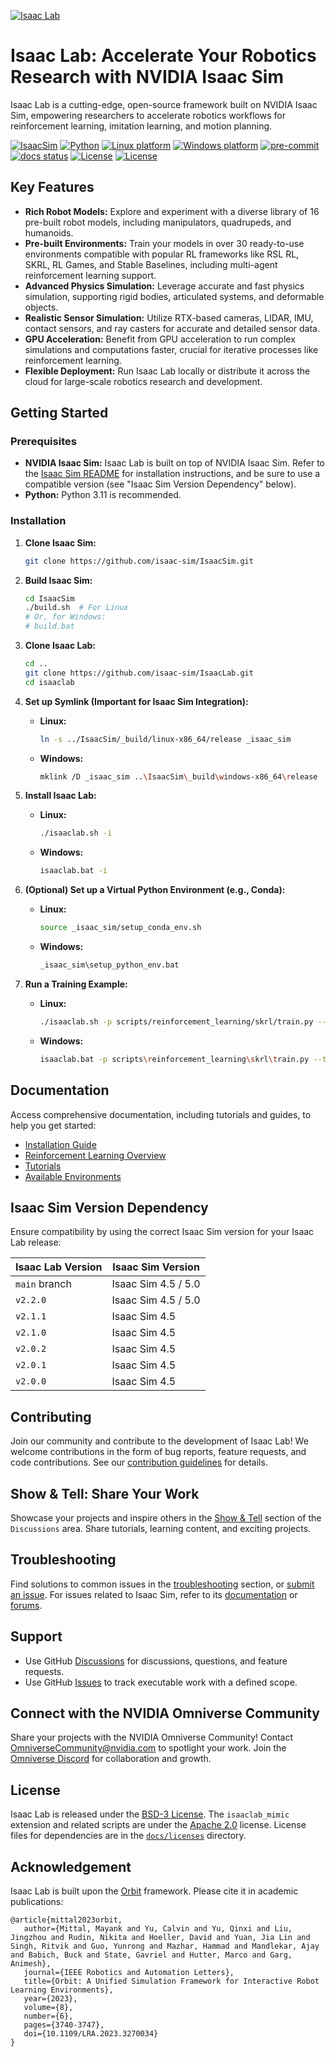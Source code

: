 [![Isaac Lab](docs/source/_static/isaaclab.jpg)](https://github.com/isaac-sim/IsaacLab)

# Isaac Lab: Accelerate Your Robotics Research with NVIDIA Isaac Sim

Isaac Lab is a cutting-edge, open-source framework built on NVIDIA Isaac Sim, empowering researchers to accelerate robotics workflows for reinforcement learning, imitation learning, and motion planning.

[![IsaacSim](https://img.shields.io/badge/IsaacSim-5.0.0-silver.svg)](https://docs.isaacsim.omniverse.nvidia.com/latest/index.html)
[![Python](https://img.shields.io/badge/python-3.11-blue.svg)](https://docs.python.org/3/whatsnew/3.11.html)
[![Linux platform](https://img.shields.io/badge/platform-linux--64-orange.svg)](https://releases.ubuntu.com/22.04/)
[![Windows platform](https://img.shields.io/badge/platform-windows--64-orange.svg)](https://www.microsoft.com/en-us/)
[![pre-commit](https://img.shields.io/github/actions/workflow/status/isaac-sim/IsaacLab/pre-commit.yaml?logo=pre-commit&logoColor=white&label=pre-commit&color=brightgreen)](https://github.com/isaac-sim/IsaacLab/actions/workflows/pre-commit.yaml)
[![docs status](https://img.shields.io/github/actions/workflow/status/isaac-sim/IsaacLab/docs.yaml?label=docs&color=brightgreen)](https://github.com/isaac-sim/IsaacLab/actions/workflows/docs.yaml)
[![License](https://img.shields.io/badge/license-BSD--3-yellow.svg)](https://opensource.org/licenses/BSD-3-Clause)
[![License](https://img.shields.io/badge/license-Apache--2.0-yellow.svg)](https://opensource.org/license/apache-2-0)

## Key Features

*   **Rich Robot Models:** Explore and experiment with a diverse library of 16 pre-built robot models, including manipulators, quadrupeds, and humanoids.
*   **Pre-built Environments:** Train your models in over 30 ready-to-use environments compatible with popular RL frameworks like RSL RL, SKRL, RL Games, and Stable Baselines, including multi-agent reinforcement learning support.
*   **Advanced Physics Simulation:** Leverage accurate and fast physics simulation, supporting rigid bodies, articulated systems, and deformable objects.
*   **Realistic Sensor Simulation:** Utilize RTX-based cameras, LIDAR, IMU, contact sensors, and ray casters for accurate and detailed sensor data.
*   **GPU Acceleration:** Benefit from GPU acceleration to run complex simulations and computations faster, crucial for iterative processes like reinforcement learning.
*   **Flexible Deployment:** Run Isaac Lab locally or distribute it across the cloud for large-scale robotics research and development.

## Getting Started

### Prerequisites

*   **NVIDIA Isaac Sim:** Isaac Lab is built on top of NVIDIA Isaac Sim. Refer to the [Isaac Sim README](https://github.com/isaac-sim/IsaacSim?tab=readme-ov-file#quick-start) for installation instructions, and be sure to use a compatible version (see "Isaac Sim Version Dependency" below).
*   **Python:** Python 3.11 is recommended.

### Installation

1.  **Clone Isaac Sim:**

    ```bash
    git clone https://github.com/isaac-sim/IsaacSim.git
    ```

2.  **Build Isaac Sim:**

    ```bash
    cd IsaacSim
    ./build.sh  # For Linux
    # Or, for Windows:
    # build.bat
    ```

3.  **Clone Isaac Lab:**

    ```bash
    cd ..
    git clone https://github.com/isaac-sim/IsaacLab.git
    cd isaaclab
    ```

4.  **Set up Symlink (Important for Isaac Sim Integration):**

    *   **Linux:**

        ```bash
        ln -s ../IsaacSim/_build/linux-x86_64/release _isaac_sim
        ```

    *   **Windows:**

        ```bash
        mklink /D _isaac_sim ..\IsaacSim\_build\windows-x86_64\release
        ```

5.  **Install Isaac Lab:**

    *   **Linux:**

        ```bash
        ./isaaclab.sh -i
        ```

    *   **Windows:**

        ```bash
        isaaclab.bat -i
        ```

6.  **(Optional) Set up a Virtual Python Environment (e.g., Conda):**

    *   **Linux:**

        ```bash
        source _isaac_sim/setup_conda_env.sh
        ```

    *   **Windows:**

        ```bash
        _isaac_sim\setup_python_env.bat
        ```

7.  **Run a Training Example:**

    *   **Linux:**

        ```bash
        ./isaaclab.sh -p scripts/reinforcement_learning/skrl/train.py --task Isaac-Ant-v0 --headless
        ```

    *   **Windows:**

        ```bash
        isaaclab.bat -p scripts\reinforcement_learning\skrl\train.py --task Isaac-Ant-v0 --headless
        ```

## Documentation

Access comprehensive documentation, including tutorials and guides, to help you get started:

*   [Installation Guide](https://isaac-sim.github.io/IsaacLab/main/source/setup/installation/index.html#local-installation)
*   [Reinforcement Learning Overview](https://isaac-sim.github.io/IsaacLab/main/source/overview/reinforcement-learning/rl_existing_scripts.html)
*   [Tutorials](https://isaac-sim.github.io/IsaacLab/main/source/tutorials/index.html)
*   [Available Environments](https://isaac-sim.github.io/IsaacLab/main/source/overview/environments.html)

## Isaac Sim Version Dependency

Ensure compatibility by using the correct Isaac Sim version for your Isaac Lab release:

| Isaac Lab Version             | Isaac Sim Version   |
| ----------------------------- | ------------------- |
| `main` branch                 | Isaac Sim 4.5 / 5.0 |
| `v2.2.0`                      | Isaac Sim 4.5 / 5.0 |
| `v2.1.1`                      | Isaac Sim 4.5       |
| `v2.1.0`                      | Isaac Sim 4.5       |
| `v2.0.2`                      | Isaac Sim 4.5       |
| `v2.0.1`                      | Isaac Sim 4.5       |
| `v2.0.0`                      | Isaac Sim 4.5       |

## Contributing

Join our community and contribute to the development of Isaac Lab! We welcome contributions in the form of bug reports, feature requests, and code contributions. See our [contribution guidelines](https://isaac-sim.github.io/IsaacLab/main/source/refs/contributing.html) for details.

## Show & Tell: Share Your Work

Showcase your projects and inspire others in the [Show & Tell](https://github.com/isaac-sim/IsaacLab/discussions/categories/show-and-tell) section of the `Discussions` area. Share tutorials, learning content, and exciting projects.

## Troubleshooting

Find solutions to common issues in the [troubleshooting](https://isaac-sim.github.io/IsaacLab/main/source/refs/troubleshooting.html) section, or [submit an issue](https://github.com/isaac-sim/IsaacLab/issues). For issues related to Isaac Sim, refer to its [documentation](https://docs.omniverse.nvidia.com/app_isaacsim/app_isaacsim/overview.html) or [forums](https://forums.developer.nvidia.com/c/agx-autonomous-machines/isaac/67).

## Support

*   Use GitHub [Discussions](https://github.com/isaac-sim/IsaacLab/discussions) for discussions, questions, and feature requests.
*   Use GitHub [Issues](https://github.com/isaac-sim/IsaacLab/issues) to track executable work with a defined scope.

## Connect with the NVIDIA Omniverse Community

Share your projects with the NVIDIA Omniverse Community! Contact OmniverseCommunity@nvidia.com to spotlight your work. Join the [Omniverse Discord](https://discord.com/invite/nvidiaomniverse) for collaboration and growth.

## License

Isaac Lab is released under the [BSD-3 License](LICENSE).  The `isaaclab_mimic` extension and related scripts are under the [Apache 2.0](LICENSE-mimic) license. License files for dependencies are in the [`docs/licenses`](docs/licenses) directory.

## Acknowledgement

Isaac Lab is built upon the [Orbit](https://isaac-orbit.github.io/) framework.  Please cite it in academic publications:

```
@article{mittal2023orbit,
   author={Mittal, Mayank and Yu, Calvin and Yu, Qinxi and Liu, Jingzhou and Rudin, Nikita and Hoeller, David and Yuan, Jia Lin and Singh, Ritvik and Guo, Yunrong and Mazhar, Hammad and Mandlekar, Ajay and Babich, Buck and State, Gavriel and Hutter, Marco and Garg, Animesh},
   journal={IEEE Robotics and Automation Letters},
   title={Orbit: A Unified Simulation Framework for Interactive Robot Learning Environments},
   year={2023},
   volume={8},
   number={6},
   pages={3740-3747},
   doi={10.1109/LRA.2023.3270034}
}
```
